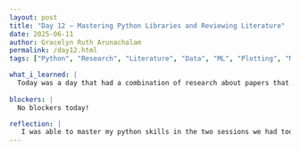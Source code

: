 ```yaml
---
layout: post
title: "Day 12 – Mastering Python Libraries and Reviewing Literature"
date: 2025-06-11
author: Gracelyn Ruth Arunachalam
permalink: /day12.html
tags: ["Python", "Research", "Literature", "Data", "ML", "Plotting", "Monitoring Using AI"]

what_i_learned: |
  Today was a day that had a combination of research about papers that have implemented AI into the domain of monitoring and predicting PM2.5 at stations various countries. I was able to find papers that have done the same project that we were assigned. I  was able to investigate how they had used python to carry out our project. Following that session, I was able to learn how to plot and use the various libraries in python, such as mathplotlib, seaborn and sklearn. 
 
blockers: |
  No blockers today!

reflection: |
   I was able to master my python skills in the two sessions we had today. With the little knowledge of python I think I have a general idea of writing a report and the various charts and plots that need to prove the thesis of our paper. Through the literature reviews I was also able to see how other researches were able to come to conclusions on how to use AI in the field of Climate Science.
---
```

